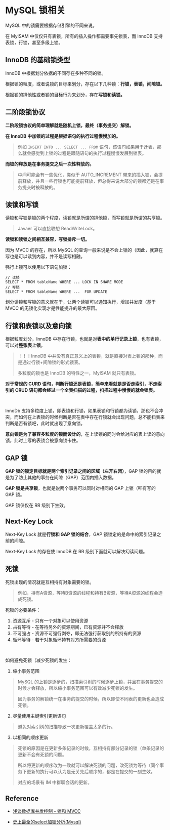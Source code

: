 # MySQL 锁相关



MySQL 中的锁需要根据存储引擎的不同来说。

在 MyISAM 中仅仅只有表锁，所有的插入操作都需要事先锁表，而 InnoDB 支持表锁，行锁，甚至多级上锁。





## InnoDB 的基础锁类型

InnoDB 中根据划分依据的不同存在多种不同的锁。

根据锁的粒度，或者说锁的目标来划分，存在以下几种锁：**行锁，表锁，间隙锁。**

根据锁的排他性或者锁的目标行为来划分，存在**写锁和读锁。**





## 二阶段锁协议

**二阶段锁协议的简单理解就是随机上锁，最终（事务提交）解锁。**

**在 InnoDB 中加锁的过程是根据语句的执行过程慢慢加的。**

> 例如 `INSERT INTO ... SELECT ... FROM` 语句，该语句如果用于迁表，那么就会感觉到上锁的过程是跟随语句的执行过程慢慢发展到锁表。

**而锁的释放是在事务提交之后一次性释放的。**

> 中间可能会有一些优化，类似于 AUTO_INCREMENT 带来的插入锁，会提前释放，并且一些行锁也可能提前释放，但总得来说大部分的锁都还是在事务提交时被释放的。



##  读锁和写锁

读锁和写锁是锁的两个程度，读锁就是所谓的排他锁，而写锁就是所谓的共享锁。

> Javaer 可以直接联想 ReadWriteLock。

**读锁和读锁之间相互兼容，写锁排斥一切。**

因为 MVCC 的存在，所以 MySQL 的查询一般来说是不会上锁的（因此，就算在写也是可以读到内容，并不是读写相融。

强行上锁可以使用以下语句加锁：

```mysql
// 读锁
SELECT * FROM tableName WHERE ... LOCK IN SHARE MODE
// 写锁
SELECT * FROM tableName WHERE ...  FOR UPDATE
```

划分读锁和写锁的意义就在于，让两个读锁可以通知执行，增加并发度（基于 MVCC 的无锁化实现才是性能提升的最大原因。



## 行锁和表锁以及意向锁

根据粒度划分，InnoDB 中存在行锁，也就是对**表中的单行记录上锁**，也有表锁，可以对**整张表上锁**。

> ！！！InnoDB 中并没有真正意义上的表锁，就是直接对表上锁的那种，而是通过行锁+间隙锁的形式锁表。
>
> 多粒度的锁也是 InnoDB 的特性之一，MyISAM 就只有表锁。

**对于常规的 CURD 语句，判断行锁还是表锁，简单来看就是是否走索引，不走索引的 CRUD 语句都会经过一个全表扫描的过程，扫描过程中慢慢的就会锁表。**

<br>

InnoDb 支持多粒度上锁，即表锁和行锁，如果表锁和行锁都为读锁，那也不会冲突，而如何在上表锁的时候判断是否在表中存在行锁就会出现问题，总不能扫表来判断是否有锁吧，此时就出现了意向锁。

**意向锁是为了兼容多粒度的锁而设计的**，在上读锁的同时会给对应的表上读的意向锁，此时上写的表锁会被意向锁卡住。



## GAP 锁

**GAP 锁的锁定目标就是两个索引记录之间的区域（左开右闭）**，GAP 锁的目的就是为了防止其他的事务在间隙（GAP）范围内插入数据。

**GAP 锁是共享锁**，也就是说两个事务可以同时对相同的 GAP 上锁（咩有写的 GAP 锁。

GAP 锁仅仅在 RR 级别下生效。



## Next-Key Lock

Next-Key Lock 就是**行锁和 GAP 锁的结合**，GAP 锁锁定的是命中的索引记录之前的间隙。

Next-Key Lock 的存在使 InnoDB 在 RR 级别下面就可以解决幻读问题。



## 死锁

死锁出现的情况就是互相持有对象需要的锁。

> 例如，持有A资源，等待B资源的线程和持有B资源，等待A资源的线程会造成死锁。

死锁的必要条件：

1. 资源互斥 - 只有一个对象可以使用资源
2. 占有等待 - 在等待另外的资源期间，已有资源并不会释放
3. 不可强占 - 资源不可强行剥夺，即无法强行获取别的所持有的资源
4. 循环等待 - 若干对象循环持有对方所需要的资源

<br>

如何避免死锁（减少死锁的发生：

1. 缩小事务范围

> MySQL 的上锁是逐步的，扫描索引树的时候逐步上锁，并且在事务提交的时候才会释放，所以缩小事务范围可以有效减少死锁的发生。
>
> 因为事务的解锁统一在事务的提交的时候，所以即使不同表的更新也会造成死锁。

2. 尽量使用主键索引更新语句

> 避免对索引树的扫描导致一次更新覆盖太多的行。

3. 以相同的顺序更新


> 死锁的原因是在更新多条记录的时候，互相持有部分记录的锁（单条记录的更新不会有死锁的问题。
>
> 所以将更新的顺序改为一致就可以解决死锁的问题，改死锁为等待（同个事务下更新的执行可以认为是无关先后顺序的，都是在提交的一刻生效。
>
> 对应的场景有 IM 中群聊会话的更新。







## Reference

- [浅谈数据库并发控制 - 锁和 MVCC](https://draveness.me/database-concurrency-control/)

- [史上最全的select加锁分析(Mysql)](https://www.cnblogs.com/rjzheng/p/9950951.html)

